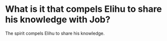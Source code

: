 # What is it that compels Elihu to share his knowledge with Job?

The spirit compels Elihu to share his knowledge.
